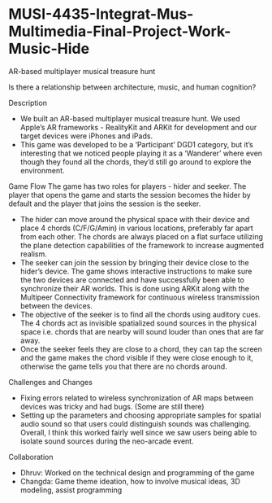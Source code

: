 # MUSI-4435-Integrat-Mus-Multimedia-Final-Project-Work-Music-Hide
AR-based multiplayer musical treasure hunt

Is there a relationship between architecture, music, and human cognition?

Description
- We built an AR-based multiplayer musical treasure hunt. We used
Apple’s AR frameworks - RealityKit and ARKit for development and
our target devices were iPhones and iPads.
- This game was developed to be a ‘Participant’ DGD1 category, but it’s
interesting that we noticed people playing it as a ‘Wanderer’ where
even though they found all the chords, they’d still go around to
explore the environment.

Game Flow
The game has two roles for players - hider and seeker. The player that
opens the game and starts the session becomes the hider by default and
the player that joins the session is the seeker.
- The hider can move around the physical space with their device and
place 4 chords (C/F/G/Amin) in various locations, preferably far apart
from each other. The chords are always placed on a flat surface
utilizing the plane detection capabilities of the framework to increase
augmented realism.
- The seeker can join the session by bringing their device close to the
hider’s device. The game shows interactive instructions to make sure
the two devices are connected and have successfully been able to synchronize their AR worlds. This is done using ARKit along with the
Multipeer Connectivity framework for continuous wireless
transmission between the devices.
- The objective of the seeker is to find all the chords using auditory
cues. The 4 chords act as invisible spatialized sound sources in the
physical space i.e. chords that are nearby will sound louder than ones
that are far away.
- Once the seeker feels they are close to a chord, they can tap the
screen and the game makes the chord visible if they were close
enough to it, otherwise the game tells you that there are no chords
around.

Challenges and Changes
- Fixing errors related to wireless synchronization of AR maps between
devices was tricky and had bugs. (Some are still there)
- Setting up the parameters and choosing appropriate samples for
spatial audio sound so that users could distinguish sounds was
challenging. Overall, I think this worked fairly well since we saw users
being able to isolate sound sources during the neo-arcade event.

Collaboration
- Dhruv: Worked on the technical design and programming of the game
- Changda: Game theme ideation, how to involve musical ideas, 3D
modeling, assist programming
